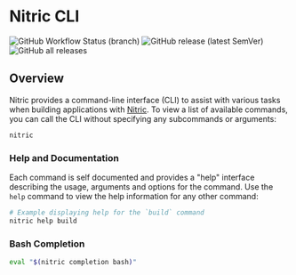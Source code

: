 # Nitric CLI
![GitHub Workflow Status (branch)](https://img.shields.io/github/workflow/status/nitrictech/cli/Tests/develop?label=tests)
![GitHub release (latest SemVer)](https://img.shields.io/github/v/release/nitrictech/cli)
![GitHub all releases](https://img.shields.io/github/downloads/nitrictech/cli/total)


## Overview

Nitric provides a command-line interface (CLI) to assist with various tasks when building applications with [Nitric](https://nitric.io). To view a list of available commands, you can call the CLI without specifying any subcommands or arguments:

```bash
nitric
```

### Help and Documentation

Each command is self documented and provides a "help" interface describing the usage, arguments and options for the command. Use the `help` command to view the help information for any other command:

```bash
# Example displaying help for the `build` command
nitric help build
```

### Bash Completion

```bash
eval "$(nitric completion bash)"
```